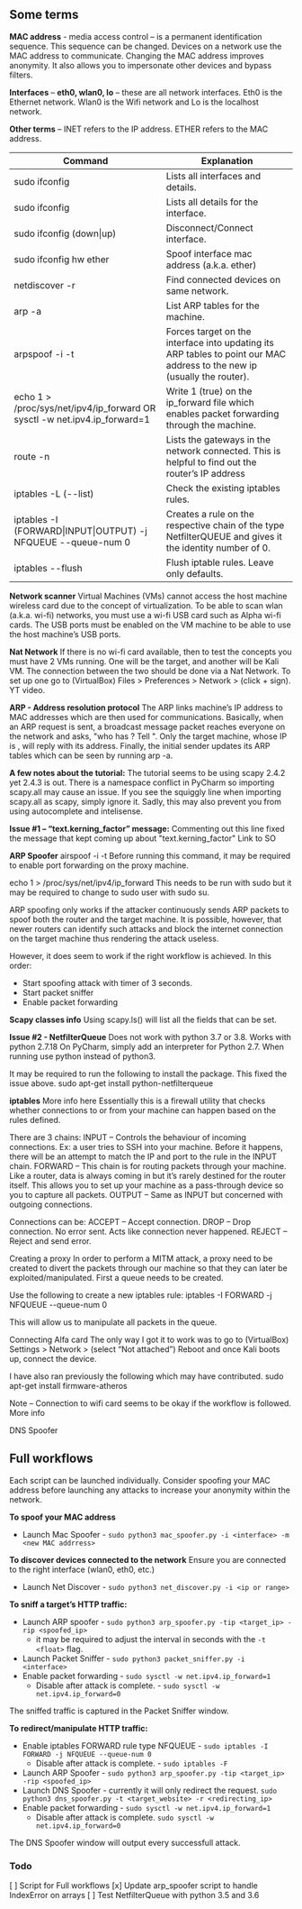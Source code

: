 
## Some terms
**MAC address** - media access control – is a permanent identification sequence. This sequence can be changed. Devices on a network use the MAC address to communicate. Changing the MAC address improves anonymity. It also allows you to impersonate other devices and bypass filters.

**Interfaces** – **eth0, wlan0, lo** – these are all network interfaces. Eth0 is the Ethernet network. Wlan0 is the Wifi network and Lo is the localhost network. 

**Other terms** – INET refers to the IP address. ETHER refers to the MAC address.

| Command  | Explanation |
| ------------- | ------------- |
| sudo ifconfig |Lists all interfaces and details.|
|sudo ifconfig <interface>|	Lists all details for the interface.|
|sudo ifconfig <interface> (down\|up) |	Disconnect/Connect interface.|
|sudo ifconfig <interface> hw ether <new mac> |	Spoof interface mac address (a.k.a. ether)|
|netdiscover -r <ip or range> |	Find connected devices on same network.|
|arp -a	| List ARP tables for the machine. |
|arpspoof -i <interface> -t <target ip> <new ip> |	Forces target on the interface into updating its ARP tables to point our MAC address to the new ip (usually the router).|
|echo 1 > /proc/sys/net/ipv4/ip_forward OR sysctl -w net.ipv4.ip_forward=1 | Write 1 (true) on the ip_forward file which enables packet forwarding through the machine. |
| route -n |	Lists the gateways in the network connected. This is helpful to find out the router’s IP address|
|iptables -L (--list) |	Check the existing iptables rules.|
|iptables -I (FORWARD\|INPUT\|OUTPUT) -j NFQUEUE --queue-num 0 | Creates a rule on the respective  chain of the type NetfilterQUEUE and gives it the identity number of 0. |
|iptables --flush |	Flush iptable rules. Leave only defaults.|

 
**Network scanner**
Virtual Machines (VMs) cannot access the host machine wireless card due to the concept of virtualization. To be able to scan wlan (a.k.a. wi-fi) networks, you must use a wi-fi USB card such as Alpha wi-fi cards. The USB ports must be enabled on the VM machine to be able to use the host machine’s USB ports.

**Nat Network**
If there is no wi-fi card available, then to test the concepts you must have 2 VMs running. One will be the target, and another will be Kali VM. The connection between the two should be done via a Nat Network. To set up one go to (VirtualBox) Files > Preferences > Network > (click + sign). YT video.


 
**ARP - Address resolution protocol**
The ARP links machine’s IP address to MAC addresses which are then used for communications. Basically, when an ARP request is sent, a broadcast message packet reaches everyone on the network and asks, "who has <some ip>? Tell <sender ip>". Only the target machine, whose IP is <some ip>, will reply with its <mac> address. Finally, the initial sender updates its ARP tables which can be seen by running arp -a. 

**A few notes about the tutorial:**
The tutorial seems to be using scapy 2.4.2 yet 2.4.3 is out. There is a namespace conflict in PyCharm so importing scapy.all may cause an issue. If you see the squiggly line when importing scapy.all as scapy, simply ignore it. Sadly, this may also prevent you from using autocomplete and intelisense.

**Issue #1 – “text.kerning_factor” message:**
Commenting out this line fixed the message that kept coming up about "text.kerning_factor" Link to SO

**ARP Spoofer**
airspoof -i <interface> -t <target ip> <new ip>
Before running this command, it may be required to enable port forwarding on the proxy machine.

echo 1 > /proc/sys/net/ipv4/ip_forward
This needs to be run with sudo but it may be required to change to sudo user with sudo su.

ARP spoofing only works if the attacker continuously sends ARP packets to spoof both the router and the target machine. It is possible, however, that newer routers can identify such attacks and block the internet connection on the target machine thus rendering the attack useless.

However, it does seem to work if the right workflow is achieved. In this order:
-	Start spoofing attack with timer of 3 seconds.
-	Start packet sniffer
-	Enable packet forwarding

**Scapy classes info**
Using scapy.ls(<class>) will list all the fields that can be set.

**Issue #2 - NetfilterQueue**
Does not work with python 3.7 or 3.8. Works with python 2.7.18
On PyCharm, simply add an interpreter for Python 2.7. When running use python instead of python3. 

It may be required to run the following to install the package. This fixed the issue above.
sudo apt-get install python-netfilterqueue

**iptables**
More info here 
Essentially this is a firewall utility that checks whether connections to or from your machine can happen based on the rules defined. 

There are 3 chains:
INPUT – Controls the behaviour of incoming connections. Ex: a user tries to SSH into your machine. Before it happens, there will be an attempt to match the IP and port to the rule in the INPUT chain.
FORWARD – This chain is for routing packets through your machine. Like a router, data is always coming in but it’s rarely destined for the router itself. This allows you to set up your machine as a pass-through device so you to capture all packets.
OUTPUT – Same as INPUT but concerned with outgoing connections. 

Connections can be:
ACCEPT – Accept connection.
DROP – Drop connection. No error sent. Acts like connection never happened.
REJECT – Reject and send error.

Creating a proxy
In order to perform a MITM attack, a proxy need to be created to divert the packets through our machine so that they can later be exploited/manipulated. First a queue needs to be created.

Use the following to create a new iptables rule:
iptables -I FORWARD -j NFQUEUE --queue-num 0

This will allow us to manipulate all packets in the queue.

Connecting Alfa card
The only way I got it to work was to go to (VirtualBox) Settings > Network > (select “Not attached”)
Reboot and once Kali boots up, connect the device. 

I have also ran previously the following which may have contributed.
sudo apt-get install firmware-atheros

Note – Connection to wifi card seems to be okay if the workflow is followed. 
More info

DNS Spoofer

## Full workflows
Each script can be launched individually. Consider spoofing your MAC address before launching any attacks to increase your anonymity within the network. 

**To spoof your MAC address**
- Launch Mac Spoofer - `sudo python3 mac_spoofer.py -i <interface> -m <new MAC addrress>`

**To discover devices connected to the network**
Ensure you are connected to the right interface (wlan0, eth0, etc.)
- Launch Net Discover  - `sudo python3 net_discover.py -i <ip or range>`

**To sniff a target’s HTTP traffic:**
- Launch ARP spoofer - `sudo python3 arp_spoofer.py -tip <target_ip> -rip <spoofed_ip>` 
    - it may be required to adjust the interval in seconds with the `-t <float>` flag.
- Launch Packet Sniffer - `sudo python3 packet_sniffer.py -i <interface>`
- Enable packet forwarding - `sudo sysctl -w net.ipv4.ip_forward=1`
    - Disable after attack is complete. - `sudo sysctl -w net.ipv4.ip_forward=0`

The sniffed traffic is captured in the Packet Sniffer window.

**To redirect/manipulate HTTP traffic:**
- Enable iptables FORWARD rule type NFQUEUE - `sudo iptables -I FORWARD -j NFQUEUE --queue-num 0`
    - Disable after attack is complete. - `sudo iptables -F`
- Launch ARP Spoofer - `sudo python3 arp_spoofer.py -tip <target_ip> -rip <spoofed_ip>`
- Launch DNS Spoofer - currently it will only redirect the request.
`sudo python3 dns_spoofer.py -t <target_website> -r <redirecting_ip>`
-	Enable packet forwarding - `sudo sysctl -w net.ipv4.ip_forward=1`
    -	Disable after attack is complete. `sudo sysctl -w net.ipv4.ip_forward=0`

The DNS Spoofer window will output every successfull attack.



### Todo
[ ] Script for Full workflows
[x] Update arp_spoofer script to handle IndexError on arrays
[ ] Test NetfilterQueue with python 3.5 and 3.6